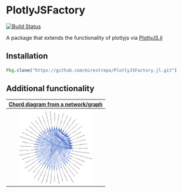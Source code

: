# PlotlyJSFactory

[![Build Status](https://travis-ci.org/mirestrepo/PlotlyJSFactory.jl.svg?branch=master)](https://travis-ci.org/mirestrepo/PlotlyJSFactory.jl)

A package that extends the functionality of plotlyjs via [PlotlyJS.jl](https://github.com/sglyon/PlotlyJS.jl)

## Installation
```julia
Pkg.clone("https://github.com/mirestrepo/PlotlyJSFactory.jl.git")
```

## Additional functionality

| [Chord diagram from a network/graph](http://nbviewer.jupyter.org/github/mirestrepo/PlotlyJSFactory.jl/blob/master/examples/chord_plot.ipynb)|
|:-----------------:|
| [<img src="./figures/cocurrence_graph_epilepsy.png" alt="Drawing" style="width: 200px;"/>](http://nbviewer.jupyter.org/github/mirestrepo/PlotlyJSFactory.jl/blob/master/examples/chord_plot.ipynb)| 